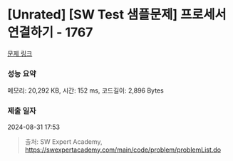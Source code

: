 # [Unrated] [SW Test 샘플문제] 프로세서 연결하기 - 1767 

[문제 링크](https://swexpertacademy.com/main/code/problem/problemDetail.do?contestProbId=AV4suNtaXFEDFAUf) 

### 성능 요약

메모리: 20,292 KB, 시간: 152 ms, 코드길이: 2,896 Bytes

### 제출 일자

2024-08-31 17:53



> 출처: SW Expert Academy, https://swexpertacademy.com/main/code/problem/problemList.do